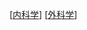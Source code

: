 [[内科学]]
[[外科学]]

[//begin]: # "Autogenerated link references for markdown compatibility"
[内科学]: ../OutPuts/内科学 "呼吸系统疾病"
[外科学]: ../OutPuts/外科学 "外科学"
[//end]: # "Autogenerated link references"